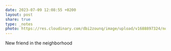 ```yaml
---
date: 2023-07-09 12:08:55 +0200
layout: post
share: true
type: _notes
photo: https://res.cloudinary.com/dbi2zounq/image/upload/v1688897324/noe8yxvvy0ayai1jqkfy.jpg
---
```

New friend in the neighborhood
